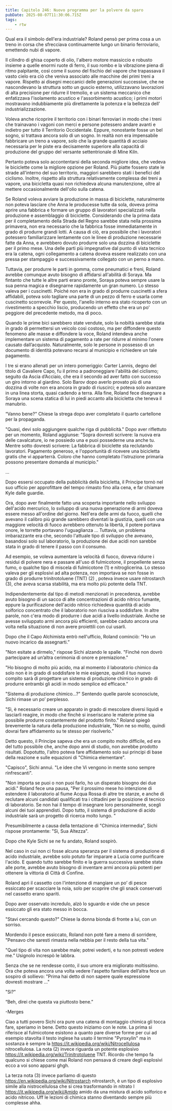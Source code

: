 ```yaml
---
title: Capitolo 246: Nuovo programma per la polvere da sparo
pubDate: 2025-08-07T11:30:06.715Z
tags:
    - rtw
---
```



Qual era il simbolo dell'era industriale? Roland pensò per prima cosa a un treno in corsa che sfrecciava continuamente lungo un binario ferroviario, emettendo nubi di vapore.


Il cilindro di ghisa coperto di olio, l'albero motore massiccio e robusto insieme a quelle enormi ruote di ferro, il suo rombo e la vibrazione piena di ritmo palpitante, così come il suono del fischio del vapore che trapassava il vasto cielo era ciò che veniva associato alle macchine dei primi treni a vapore. Rispetto ai disegni meccanici delle generazioni successive, che ne nascondevano la struttura sotto un guscio esterno, utilizzavano lavorazioni di alta precisione per ridurre il tremolio, e un sistema meccanico che enfatizzava l'isolamento acustico e l'assorbimento acustico; i primi motori mostravano indubbiamente più direttamente la potenza e la bellezza dell’ industrializzazione.


Voleva anche ricoprire il territorio con i binari ferroviari in modo che i treni che trainavano i vagoni con merci e persone potessero andare avanti e indietro per tutto il Territorio Occidentale. Eppure, nonostante fosse un bel sogno, si trattava ancora solo di un sogno. In realtà non era impensabile fabbricare un treno a vapore, solo che la grande quantità di acciaio necessaria per le piste era decisamente superiore alla capacità di produzione del gruppo del versante settentrionale di Mine Kiln.


Pertanto poteva solo accontentarsi della seconda migliore idea, che vedeva le biciclette come la migliore opzione per Roland. Più piatte fossero state le strade all'interno del suo territorio, maggiori sarebbero stati i benefici del ciclismo. Inoltre, rispetto alla struttura relativamente complessa dei treni a vapore, una bicicletta quasi non richiedeva alcuna manutenzione, oltre al mettere occasionalmente dell'olio sulla catena.


Se Roland voleva avviare la produzione in massa di biciclette, naturalmente non poteva lasciare che Anna le producesse tutte da sola, doveva prima aprire una fabbrica e formare un gruppo di lavoratori specializzati nella produzione e assemblaggio di biciclette. Considerando che la prima data per il completamento della Strada del Regno sarebbe stata nella prossima primavera, non era necessario che la fabbrica fosse immediatamente in grado di produrre grandi lotti. A causa di ciò, era possibile che i lavoratori potessero familiarizzare lentamente con le linee di produzione necessarie fatte da Anna, e avrebbero dovuto produrre solo una dozzina di biciclette per il primo mese. Una delle parti più impegnative dal punto di vista tecnico era la catena, ogni collegamento a catena doveva essere realizzato con una pressa per stampaggio e successivamente collegato con un perno a mano.


Tuttavia, per produrre le parti in gomma, come pneumatici e freni, Roland avrebbe comunque avuto bisogno di affidarsi all'abilità di Soraya. Ma fintanto che tutte le altre parti erano pronte, Soraya poteva sempre usare la sua penna magica e disegnarne rapidamente un gran numero. Lo stesso valeva per i cuscinetti. Poiché non era in grado di produrre cuscinetti a sfera affidabili, poteva solo tagliare una parte di un pezzo di ferro e usarla come cuscinetto scorrevole. Per questo, l'anello interno era stato ricoperto con un rivestimento a specchio liscio, producendo un effetto che era un po’ peggiore del precedente metodo, ma di poco.


Quando le prime bici sarebbero state vendute, solo la nobiltà sarebbe stata in grado di permettersi un veicolo così costoso, ma per diffondere questo fenomeno alle masse e diffondere la voce, Roland intendeva anche implementare un sistema di pagamento a rate per ridurre al minimo l'onere causato dall’acquisto. Naturalmente, solo le persone in possesso di un documento di identità potevano recarsi al municipio e richiedere un tale pagamento.


I tre si erano allenati per un intero pomeriggio: Carter Lannis, degno del titolo di Cavaliere Capo, fu il primo a padroneggiare l'abilità del ciclismo; seguito da Ascia d’Acciaio, che era il secondo ad aver fatto con successo un giro intorno al giardino. Solo Barov dopo averlo provato più di una dozzina di volte non era ancora in grado di riuscirci; e poteva solo avanzare in una linea storta, quasi cadendo a terra. Alla fine, Roland fece disegnare a Soraya una scena statica di lui in piedi accanto alla bicicletta che teneva il manubrio.


“Vanno bene?" Chiese la strega dopo aver completato il quarto cartellone per la propaganda.


"Quasi, devi solo aggiungere qualche riga di pubblicità." Dopo aver riflettuto per un momento, Roland aggiunse: "Sopra dovresti scrivere: la nuova era delle cavalcature, io ne possiedo una e puoi possederne una anche tu. Mentre sotto dovresti scrivere: La fabbrica di biciclette sta reclutando lavoratori. Pagamento generoso, e  l'opportunità di ricevere una bicicletta gratis che vi apparterrà. Coloro che hanno completato l'istruzione primaria possono presentare domanda al municipio."


...






Dopo essersi occupato della pubblicità della bicicletta, il Principe tornò nel suo ufficio per approfittare del tempo rimasto fino alla cena, e far chiamare Kyle dalle guardie.


Ora, dopo aver finalmente fatto una scoperta importante nello sviluppo dell'acido mercurico, lo sviluppo di una nuova generazione di armi doveva essere messo all'ordine del giorno. Nell'era delle armi da fuoco, quelli che avevano il calibro più grande sarebbero diventati la giustizia, quelli con una maggiore velocità di fuoco avrebbero ottenuto la libertà, il potere portava onore, le torrette portavano l'uguaglianza ... Tuttavia, un problema imbarazzante era che, secondo l'attuale tipo di sviluppo che avevano, basandosi solo sul laboratorio, la produzione dei due acidi non sarebbe stata in grado di tenere il passo con il consumo.


Ad esempio, se voleva aumentare la velocità di fuoco, doveva ridurre i residui di polvere nera e passare all'uso di fulmicotone, il propellente senza fumo, o qualche tipo di miscela di fulmicotone (1) e nitroglicerina. Lo stesso valeva per gli esplosivi ad alta potenza, non importava se non fosse in grado di produrre trinitrotoluene  (TNT) (2) , poteva invece usare nitrostarch (3), che aveva scarsa stabilità,  ma era molto più potente della TNT.


Indipendentemente dal tipo di metodi menzionati in precedenza, avrebbe avuto bisogno di un sacco di alte concentrazioni di acido nitrico fumante, eppure la purificazione dell'acido nitrico richiedeva quantità di acido solforico concentrato che il laboratorio non riusciva a soddisfare. In altre parole, non c'era modo di produrre i due acidi a livello industriale. Anche se avesse sviluppato armi ancora più efficienti, sarebbe caduto ancora una volta nella situazione di non avere proiettili con cui usarli.


Dopo che il Capo Alchimista entrò nell'ufficio, Roland cominciò: "Ho un nuovo incarico da assegnarti.”


"Non esitate a dirmelo," rispose Sichi alzando le spalle. "Finché non dovrò partecipare ad un’altra cerimonia di onore e premiazione."


"Ho bisogno di molto più acido, ma al momento il laboratorio chimico da solo non è in grado di soddisfare le mie esigenze, quindi il tuo nuovo compito sarà di progettare un sistema di produzione chimico in grado di produrre entrambi gli acidi in modo semplice ed efficace.”


"Sistema di produzione chimico...?" Sentendo quelle parole sconosciute, Sichi rimase un po’ perplesso.


"Sì, è necessario creare un apparato in grado di mescolare diversi liquidi e lasciarli reagire, in modo che finchè si inseriscano le materie prime sia possibile produrre costantemente del prodotto finito." Roland spiegò brevemente la natura della produzione industriale, "Non ne so molto, quindi dovrai fare affidamento su te stesso per risolverlo.”


Detto questo, il Principe sapeva che era un compito molto difficile, ed era del tutto possibile che, anche dopo anni di studio, non avrebbe prodotto risultati. Dopotutto, l'altro poteva fare affidamento solo sui principi di base della reazione e sulle equazioni di "Chimica elementare".


"Capisco", Sichi annuì. "Le idee che Vi vengono in mente sono sempre rinfrescanti".


"Non importa se puoi o non puoi farlo, ho un disperato bisogno dei due acidi." Roland fece una pausa, "Per il prossimo mese ho intenzione di estendere il laboratorio al fiume Acqua Rossa di altre tre stanze, e anche di reclutare alcuni candidati qualificati tra i cittadini per la posizione di tecnico di laboratorio. Se non hai il tempo di insegnare loro personalmente, scegli alcuni dei tuoi apprendisti. Dopo tutto, il sistema di produzione di acido industriale sarà un progetto di ricerca molto lungo. "


Presumibilmente a causa della tentazione di "Chimica intermedia", Sichi rispose prontamente: "Sì, Sua Altezza".


Dopo che Kyle Sichi se ne fu andato, Roland sospirò.


Nel caso in cui non ci fosse alcuna speranza per il sistema di produzione di acido industriale, avrebbe solo potuto far imparare a Lucia come purificare l'acido. E quando tutto sarebbe finito e la guerra successiva sarebbe stata alle porte, avrebbe avuto bisogno di inventare armi ancora più potenti per ottenere la vittoria di Città di Confine.


Roland aprì il cassetto con l'intenzione di mangiare un po’ di pesce essiccato per scacciare la noia, solo per scoprire che gli snack conservati nel cassetto erano spariti.


Dopo aver osservato incredulo, alzò lo sguardo e vide che un pesce essiccato gli era stato messo in bocca.


"Stavi cercando questo?" Chiese la donna bionda di fronte a lui, con un sorriso.


Mordendo il pesce essiccato, Roland non poté fare a meno di sorridere, "Pensavo che saresti rimasta nella nebbia per il resto della tua vita."


"Quel tipo di vita non sarebbe male; potrei vederti, e tu non potresti vedere me.” Usignolo increspò le labbra.


Senza che se ne rendesse conto, il suo umore era migliorato moltissimo. Ora che poteva ancora una volta vedere l'aspetto familiare dell’altra fece un sospiro di sollievo: "Prima hai detto di non sapere quale espressione dovresti mostrare ..."


"Si?"


“Beh, direi che questa va piuttosto bene.”






-Merges




Ciao a tutti povero Sichi ora pure una catena di montaggio chimica gli tocca fare, speriamo in bene. Detto questo iniziamo con le note. La prima si riferisce al fulmicotone esistono a quanto pare diverse forme per cui ad esempio stavolta il testo inglese ha usato il termine "Pyroxylin" ma in sostanza è sempre la https://it.wikipedia.org/wiki/Nitrocellulosa nitrocellulosa.
La nota (2) invece riguarda un potente esplosivo https://it.wikipedia.org/wiki/Trinitrotoluene TNT.
Ricordo che tempo fa qualcuno si chiese come mai Roland non pensava di creare degli esplosivi ecco a voi sono apparsi ghgh.


La terza nota (3) invece parliamo di questo https://en.wikipedia.org/wiki/Nitrostarch nitrostarch, è un tipo di esplosivo simile alla nistrocellulosa che si crea trasformando in nitrato l https://it.wikipedia.org/wiki/Amido amido da una mistura di acido solforico e acido nitricoo. Uff le lezioni di chimica stanno diventando sempre più complesse ahha.




                                



